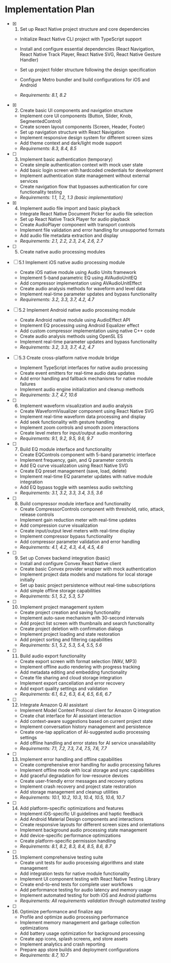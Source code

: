 # Implementation Plan

- [x] 1. Set up React Native project structure and core dependencies



  - Initialize React Native CLI project with TypeScript support
  - Install and configure essential dependencies (React Navigation, React Native Track Player, React Native SVG, React Native Gesture Handler)
  - Set up project folder structure following the design specification
  - Configure Metro bundler and build configurations for iOS and Android


  - _Requirements: 8.1, 8.2_

- [x] 2. Create basic UI components and navigation structure

  - Implement core UI components (Button, Slider, Knob, SegmentedControl)
  - Create screen layout components (Screen, Header, Footer)
  - Set up navigation structure with React Navigation
  - Implement responsive design system for different screen sizes
  - Add theme context and dark/light mode support
  - _Requirements: 8.3, 8.4, 8.5_



- [ ] 3. Implement basic authentication (temporary)
  - Create simple authentication context with mock user state
  - Add basic login screen with hardcoded credentials for development
  - Implement authentication state management without external services
  - Create navigation flow that bypasses authentication for core functionality testing
  - _Requirements: 1.1, 1.2, 1.3 (basic implementation)_

- [x] 4. Implement audio file import and basic playback


  - Integrate React Native Document Picker for audio file selection
  - Set up React Native Track Player for audio playback
  - Create AudioPlayer component with transport controls
  - Implement file validation and error handling for unsupported formats
  - Add audio file metadata extraction and display
  - _Requirements: 2.1, 2.2, 2.3, 2.4, 2.6, 2.7_


- [ ] 5. Create native audio processing modules
- [ ] 5.1 Implement iOS native audio processing module
  - Create iOS native module using Audio Units framework
  - Implement 5-band parametric EQ using AVAudioUnitEQ
  - Add compressor implementation using AVAudioUnitEffect
  - Create audio analysis methods for waveform and level data
  - Implement real-time parameter updates and bypass functionality
  - _Requirements: 3.2, 3.3, 3.7, 4.2, 4.7_

- [ ] 5.2 Implement Android native audio processing module
  - Create Android native module using AudioEffect API
  - Implement EQ processing using Android Equalizer effect
  - Add custom compressor implementation using native C++ code
  - Create audio analysis methods using OpenSL ES
  - Implement real-time parameter updates and bypass functionality
  - _Requirements: 3.2, 3.3, 3.7, 4.2, 4.7_

- [ ] 5.3 Create cross-platform native module bridge
  - Implement TypeScript interfaces for native audio processing
  - Create event emitters for real-time audio data updates
  - Add error handling and fallback mechanisms for native module failures
  - Implement audio engine initialization and cleanup methods
  - _Requirements: 3.7, 4.7, 10.6_

- [ ] 6. Implement waveform visualization and audio analysis
  - Create WaveformVisualizer component using React Native SVG
  - Implement real-time waveform data processing and display
  - Add seek functionality with gesture handling
  - Implement zoom controls and smooth zoom interactions
  - Create level meters for input/output audio monitoring
  - _Requirements: 9.1, 9.2, 9.5, 9.6, 9.7_

- [ ] 7. Build EQ module interface and functionality
  - Create EQControls component with 5-band parametric interface
  - Implement frequency, gain, and Q parameter controls
  - Add EQ curve visualization using React Native SVG
  - Create EQ preset management (save, load, delete)
  - Implement real-time EQ parameter updates with native module integration
  - Add EQ bypass toggle with seamless audio switching
  - _Requirements: 3.1, 3.2, 3.3, 3.4, 3.5, 3.6_

- [ ] 8. Build compressor module interface and functionality
  - Create CompressorControls component with threshold, ratio, attack, release controls
  - Implement gain reduction meter with real-time updates
  - Add compression curve visualization
  - Create input/output level meters with real-time display
  - Implement compressor bypass functionality
  - Add compressor parameter validation and error handling
  - _Requirements: 4.1, 4.2, 4.3, 4.4, 4.5, 4.6_

- [ ] 9. Set up Convex backend integration (basic)
  - Install and configure Convex React Native client
  - Create basic Convex provider wrapper with mock authentication
  - Implement project data models and mutations for local storage initially
  - Set up basic project persistence without real-time subscriptions
  - Add simple offline storage capabilities
  - _Requirements: 5.1, 5.2, 5.3, 5.7_

- [ ] 10. Implement project management system
  - Create project creation and saving functionality
  - Implement auto-save mechanism with 30-second intervals
  - Add project list screen with thumbnails and search functionality
  - Create project deletion with confirmation dialogs
  - Implement project loading and state restoration
  - Add project sorting and filtering capabilities
  - _Requirements: 5.1, 5.2, 5.3, 5.4, 5.5, 5.6_

- [ ] 11. Build audio export functionality
  - Create export screen with format selection (WAV, MP3)
  - Implement offline audio rendering with progress tracking
  - Add metadata editing and embedding functionality
  - Create file sharing and cloud storage integration
  - Implement export cancellation and error recovery
  - Add export quality settings and validation
  - _Requirements: 6.1, 6.2, 6.3, 6.4, 6.5, 6.6, 6.7_

- [ ] 12. Integrate Amazon Q AI assistant
  - Implement Model Context Protocol client for Amazon Q integration
  - Create chat interface for AI assistant interaction
  - Add context-aware suggestions based on current project state
  - Implement conversation history management and persistence
  - Create one-tap application of AI-suggested audio processing settings
  - Add offline handling and error states for AI service unavailability
  - _Requirements: 7.1, 7.2, 7.3, 7.4, 7.5, 7.6, 7.7_

- [ ] 13. Implement error handling and offline capabilities
  - Create comprehensive error handling for audio processing failures
  - Implement offline mode with local storage and sync capabilities
  - Add graceful degradation for low-resource devices
  - Create user-friendly error messages and recovery options
  - Implement crash recovery and project state restoration
  - Add storage management and cleanup utilities
  - _Requirements: 10.1, 10.2, 10.3, 10.4, 10.5, 10.6, 10.7_

- [ ] 14. Add platform-specific optimizations and features
  - Implement iOS-specific UI guidelines and haptic feedback
  - Add Android Material Design components and interactions
  - Create responsive layouts for different screen sizes and orientations
  - Implement background audio processing state management
  - Add device-specific performance optimizations
  - Create platform-specific permission handling
  - _Requirements: 8.1, 8.2, 8.3, 8.4, 8.5, 8.6, 8.7_

- [ ] 15. Implement comprehensive testing suite
  - Create unit tests for audio processing algorithms and state management
  - Add integration tests for native module functionality
  - Implement UI component testing with React Native Testing Library
  - Create end-to-end tests for complete user workflows
  - Add performance testing for audio latency and memory usage
  - Implement automated testing for both iOS and Android platforms
  - _Requirements: All requirements validation through automated testing_

- [ ] 16. Optimize performance and finalize app
  - Profile and optimize audio processing performance
  - Implement memory management and garbage collection optimizations
  - Add battery usage optimization for background processing
  - Create app icons, splash screens, and store assets
  - Implement analytics and crash reporting
  - Prepare app store builds and deployment configurations
  - _Requirements: 8.7, 10.7_